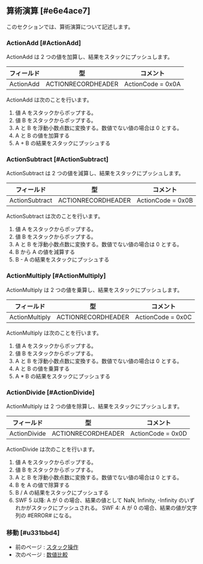 ## 算術演算 [#e6e4ace7]

このセクションでは、算術演算について記述します。

### ActionAdd [#ActionAdd]

ActionAdd は 2 つの値を加算し、結果をスタックにプッシュします。

|フィールド|型|コメント|
| --- | --- | --- |
|ActionAdd|ACTIONRECORDHEADER|ActionCode = 0x0A|

ActionAdd は次のことを行います。

1. 値 A をスタックからポップする。
1. 値 B をスタックからポップする。
1. A と B を浮動小数点数に変換する。数値でない値の場合は 0 とする。
1. A と B の値を加算する
1. A + B の結果をスタックにプッシュする

### ActionSubtract [#ActionSubtract]

ActionSubtract は 2 つの値を減算し、結果をスタックにプッシュします。

|フィールド|型|コメント|
| --- | --- | --- |
|ActionSubtract|ACTIONRECORDHEADER|ActionCode = 0x0B|

ActionSubtract は次のことを行います。

1. 値 A をスタックからポップする。
1. 値 B をスタックからポップする。
1. A と B を浮動小数点数に変換する。数値でない値の場合は 0 とする。
1. B から A の値を減算する
1. B - A の結果をスタックにプッシュする

### ActionMultiply [#ActionMultiply]

ActionMultiply は 2 つの値を乗算し、結果をスタックにプッシュします。

|フィールド|型|コメント|
| --- | --- | --- |
|ActionMultiply|ACTIONRECORDHEADER|ActionCode = 0x0C|

ActionMultiply は次のことを行います。

1. 値 A をスタックからポップする。
1. 値 B をスタックからポップする。
1. A と B を浮動小数点数に変換する。数値でない値の場合は 0 とする。
1. A と B の値を乗算する
1. A * B の結果をスタックにプッシュする

### ActionDivide [#ActionDivide]

ActionMultiply は 2 つの値を除算し、結果をスタックにプッシュします。

|フィールド|型|コメント|
| --- | --- | --- |
|ActionDivide|ACTIONRECORDHEADER|ActionCode = 0x0D|

ActionDivide は次のことを行います。

1. 値 A をスタックからポップする。
1. 値 B をスタックからポップする。
1. A と B を浮動小数点数に変換する。数値でない値の場合は 0 とする。
1. B を A の値で除算する
1. B / A の結果をスタックにプッシュする
1. SWF 5 以降: A が 0 の場合、結果の値として NaN, Infinity, -Infinity のいずれかがスタックにプッシュされる。
SWF 4: A が 0 の場合、結果の値が文字列の #ERROR# になる。

### 移動 [#u331bbd4]
* 前のページ : [スタック操作](アクション_SWF_4_アクションモデル_スタック操作)
* 次のページ : [数値比較](アクション_SWF_4_アクションモデル_数値比較)

